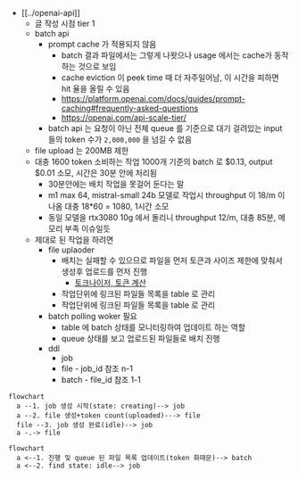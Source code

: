 - [[../openai-api]]
  - 글 작성 시점 tier 1
  - batch api
    - prompt cache 가 적용되지 않음
      - batch 결과 파일에서는 그렇게 나왓으나 usage 에서는 cache가 동작하는 것으로 보임
      - cache eviction 이 peek time 때 더 자주일어남, 이 시간을 피하면 hit 율을 올릴 수 있음
      + https://platform.openai.com/docs/guides/prompt-caching#frequently-asked-questions
      + https://openai.com/api-scale-tier/
    - batch api 는 요청이 아닌 전체 queue 를 기준으로 대기 걸려있는 input 들의 token 수가 `2,000,000` 을 넘길 수 없음
  - file upload 는 200MB 제한
  - 대충 1600 token 소비하는 작업 1000개 기준의 batch 로 $0.13, output $0.01 소모, 시간은 30분 안에 처리됨
    - 30분안에는 배치 작업을 못걸어 둔다는 말
    - m1 max 64, mistral-small 24b 모델로 작업시 throughput 이 18/m 이 나옴 대충 18*60 = 1080, 1시간 소모
    - 동일 모델을 rtx3080 10g 에서 돌리니 throughput  12/m, 대충 85분, 메모리 부족 이슈일듯
  - 제대로 된 작업을 하려면
    - file uplaoder
      - 배치는 실패할 수 있으므로 파일을 먼저 토큰과 사이즈 제한에 맞춰서 생성후 업로드를 먼저 진행
        + [토크나이저, 토큰 계산](https://platform.openai.com/tokenizer)
      - 작업단위에 링크된 파일들 목록을 table 로 관리
      - 작업단위에 링크된 파일들 목록을 table 로 관리
    - batch polling woker 필요
      - table 에 batch 상태를 모니터링하여 업데이트 하는 역할
      - queue 상태를 보고 업로드된 파일들로 배치 진행
    - ddl
      - job
      - file - job_id 참조 n-1
      - batch - file_id 참조 1-1
```mermaid
flowchart
  a --1. job 생성 시작(state: creating)--> job
  a --2. file 생성+token count(uploaded)---> file
  file --3. job 생성 완료(idle)--> job
  a -.-> file
```
```mermaid
flowchart
  a <--1. 진행 및 queue 된 파일 목록 업데이트(token 화때문)--> batch
  a <--2. find state: idle--> job
```
